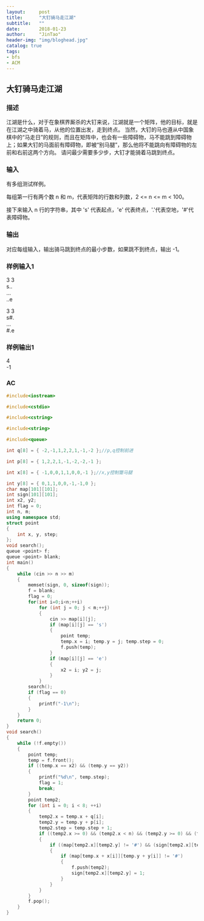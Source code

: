 ```yaml
---
layout:     post
title:      "大钉骑马走江湖"
subtitle:   ""
date:       2018-01-23
author:     "JinTao"
header-img: "img/bloghead.jpg"
catalog: true
tags: 
- bfs 
- ACM
---
```


## 大钉骑马走江湖

### 描述
江湖是什么，对于在象棋界厮杀的大钉来说，江湖就是一个矩阵，他的目标，就是在江湖之中骑着马，从他的位置出发，走到终点。
当然，大钉的马也遵从中国象棋中的“马走日”的规则，而且在矩阵中，也会有一些障碍物，马不能跳到障碍物上；如果大钉的马面前有障碍物，即被“别马腿”，那么他将不能跳向有障碍物的左前和右前这两个方向。
请问最少需要多少步，大钉才能骑着马跳到终点。

### 输入
有多组测试样例。

每组第一行有两个数 n 和 m，代表矩阵的行数和列数，2 <= n <= m < 100。

接下来输入 n 行的字符串，其中 's' 代表起点，'e' 代表终点，'.'代表空地，'#'代表障碍物。

### 输出
对应每组输入，输出骑马跳到终点的最小步数，如果跳不到终点，输出 -1。

### 样例输入1 
3 3<br>
s..<br>
...<br>
..e<br>

3 3<br>
s#.<br>
...<br>
#.e<br>

### 样例输出1 
4<br>
-1

### AC
``` cpp
#include<iostream>

#include<cstdio>

#include<cstring>

#include<string>

#include<queue>

int q[8] = { -2,-1,1,2,2,1,-1,-2 };//p,q控制前进

int p[8] = { 1,2,2,1,-1,-2,-2,-1 };

int x[8] = { -1,0,0,1,1,0,0,-1 };//x,y控制蹩马腿

int y[8] = { 0,1,1,0,0,-1,-1,0 };
char map[101][101];
int sign[101][101];
int x2, y2;
int flag = 0;
int n, m;
using namespace std;
struct point
{
	int x, y, step;
};
void search();
queue <point> f;
queue <point> blank;
int main()
{
	while (cin >> n >> m)
	{
		memset(sign, 0, sizeof(sign));
		f = blank;
		flag = 0;
		for(int i=0;i<n;++i)
			for (int j = 0; j < m;++j)
			{
				cin >> map[i][j];
				if (map[i][j] == 's')
				{
					point temp;
					temp.x = i; temp.y = j; temp.step = 0;
					f.push(temp);
				}
				if (map[i][j] == 'e')
				{
					x2 = i; y2 = j;
				}
			}
		search();
		if (flag == 0)
		{
			printf("-1\n");
		}
	}
	return 0;
}
void search()
{
	while (!f.empty())
	{
		point temp;
		temp = f.front();
		if ((temp.x == x2) && (temp.y == y2))
		{
			printf("%d\n", temp.step);
			flag = 1;
			break;
		}
		point temp2;
		for (int i = 0; i < 8; ++i)
		{
			temp2.x = temp.x + q[i];
			temp2.y = temp.y + p[i];
			temp2.step = temp.step + 1;
			if ((temp2.x >= 0) && (temp2.x < n) && (temp2.y >= 0) && (temp2.y < m))
			{
				if ((map[temp2.x][temp2.y] != '#') && (sign[temp2.x][temp2.y] != 1))
				{
					if (map[temp.x + x[i]][temp.y + y[i]] != '#')
					{
						f.push(temp2);
						sign[temp2.x][temp2.y] = 1;
					}
				}
			}
		}
		f.pop();
	}
}
```
